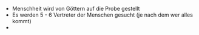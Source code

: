 - Menschheit wird von Göttern auf die Probe gestellt
- Es werden 5 - 6 Vertreter der Menschen gesucht (je nach dem wer alles kommt)
-